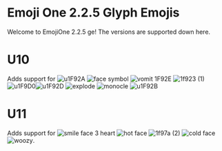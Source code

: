 # Emoji One 2.2.5 Glyph Emojis
Welcome to EmojiOne 2.2.5 ge!
The versions are supported down here.
# U10
Adds support for ![u1F92A](https://github.com/HaNerW10/EmojiOne-New-2.2.5ge/assets/162458040/2d92963e-f803-436d-a515-05cb9ed90252) ![face symbol](https://github.com/HaNerW10/EmojiOne-New-2.2.5ge/assets/162458040/4e7e276e-5e0f-4cd7-8409-bbe5bac5720a) ![vomit 1F92E](https://github.com/HaNerW10/EmojiOne-New-2.2.5ge/assets/162458040/89a461e3-0fff-4688-9990-f68efa89cff7) ![1f923 (1)](https://github.com/HaNerW10/EmojiOne-New-2.2.5ge/assets/162458040/bc8cbae6-f3dc-4cfd-96b7-38fa4a4b0d19) ![u1F9D0](https://github.com/HaNerW10/EmojiOne-New-2.2.5ge/assets/162458040/7990c45b-bf7e-417a-b950-6926f67b1e57)![u1F92D](https://github.com/HaNerW10/EmojiOne-New-2.2.5ge/assets/162458040/417e862f-c478-4f06-a61a-b8bcdda9cf1e) ![explode](https://github.com/HaNerW10/EmojiOne-New-2.2.5ge/assets/162458040/7cc7881e-a7d6-4bb2-a0fb-b8286a2290bb) ![monocle](https://github.com/HaNerW10/EmojiOne-New-2.2.5ge/assets/162458040/e4a9d816-dacb-4963-94f9-fd7592decc55) 
![u1F92B](https://github.com/HaNerW10/EmojiOne-New-2.2.5ge/assets/162458040/d435337c-e5e3-46c4-9fce-fce7d74c5271)
# U11
Adds support for ![smile face 3 heart](https://github.com/HaNerW10/EmojiOne-New-2.2.5ge/assets/162458040/be2b1c95-7027-407b-8d13-42f072bf51fc) ![hot face](https://github.com/HaNerW10/EmojiOne-New-2.2.5ge/assets/162458040/13ac1a5d-5996-4c5e-9a2a-53cdffdee52c) ![1f97a (2)](https://github.com/HaNerW10/EmojiOne-New-2.2.5ge/assets/162458040/24c13207-0de0-49f0-9b4c-273fdda2925f) ![cold face](https://github.com/HaNerW10/EmojiOne-New-2.2.5ge/assets/162458040/4199c097-06d9-4760-854a-534696ef312e) ![woozy](https://github.com/HaNerW10/EmojiOne-New-2.2.5ge/assets/162458040/62b10df8-b551-4a2f-b1c6-9cff933ee3ec).
